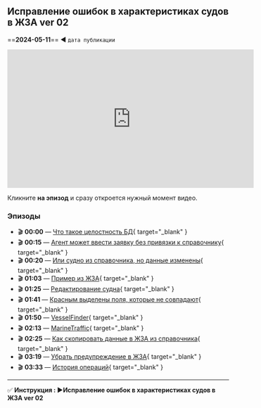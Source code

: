 ## Исправление ошибок в характеристиках судов в ЖЗА ver 02
==**2024-05-11**== ◄ `дата публикации`
<iframe width="560" height="315" src="https://www.youtube.com/embed/qe5igZXzcsY" frameborder="0" allowfullscreen></iframe>

Кликните **на эпизод** и сразу откроется нужный момент видео.

### Эпизоды

- 🎬 **00:00** — [Что такое целостность БД](https://www.youtube.com/embed/qe5igZXzcsY?start=0){ target="_blank" }
- 🎬 **00:15** — [Агент может ввести заявку без привязки к справочнику](https://www.youtube.com/embed/qe5igZXzcsY?start=15){ target="_blank" }
- 🎬 **00:20** — [Или судно из справочника, но данные изменены](https://www.youtube.com/embed/qe5igZXzcsY?start=20){ target="_blank" }
- 🎬 **01:03** — [Пример из ЖЗА](https://www.youtube.com/embed/qe5igZXzcsY?start=63){ target="_blank" }
- 🎬 **01:25** — [Редактирование судна](https://www.youtube.com/embed/qe5igZXzcsY?start=85){ target="_blank" }
- 🎬 **01:41** — [Красным выделены поля, которые не совпадают](https://www.youtube.com/embed/qe5igZXzcsY?start=101){ target="_blank" }
- 🎬 **01:50** — [VesselFinder](https://www.youtube.com/embed/qe5igZXzcsY?start=110){ target="_blank" }
- 🎬 **02:13** — [MarineTraffic](https://www.youtube.com/embed/qe5igZXzcsY?start=133){ target="_blank" }
- 🎬 **02:25** — [Как скопировать данные в ЖЗА из справочника](https://www.youtube.com/embed/qe5igZXzcsY?start=145){ target="_blank" }
- 🎬 **03:19** — [Убрать предупреждение в ЖЗА](https://www.youtube.com/embed/qe5igZXzcsY?start=199){ target="_blank" }
- 🎬 **03:33** — [История операций](https://www.youtube.com/embed/qe5igZXzcsY?start=213){ target="_blank" }

---

✅ **Инструкция : ►Исправление ошибок в характеристиках судов в ЖЗА ver 02**
